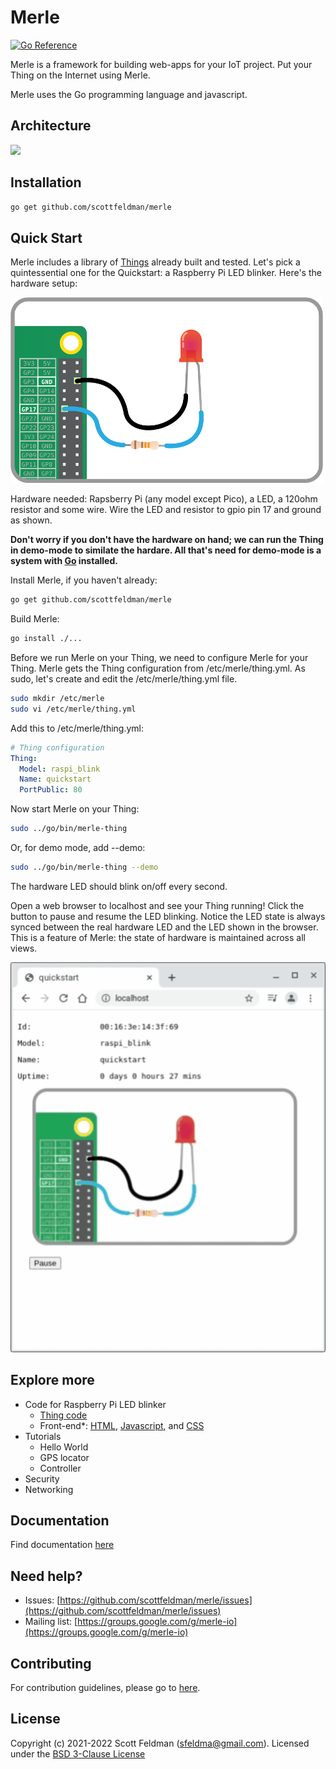 # Merle

[![Go Reference](https://pkg.go.dev/badge/pkg.dev.go/github.com/scottfeldman/merle.svg)](https://pkg.go.dev/github.com/scottfeldman/merle)

Merle is a framework for building web-apps for your IoT project.  Put your Thing on the Internet using Merle.

Merle uses the Go programming language and javascript.

## Architecture

<img src="https://docs.google.com/drawings/d/e/2PACX-1vSkx75Ta5MePFXAM_O1C5voMNJ8aguUg8ahdgCNCw9MTpOkI3wgeFrcEUpYfoN0-_OFyQe37uAmVnRk/pub?w=419&amp;h=424">

## Installation

```sh
go get github.com/scottfeldman/merle
```

## Quick Start

Merle includes a library of [Things](things/) already built and tested.  Let's pick a quintessential one for the Quickstart: a Raspberry Pi LED blinker.  Here's the hardware setup:

![raspi_blink](web/images/raspi_blink/led-gpio17-off-small.png?raw=true)

Hardware needed: Rapsberry Pi (any model except Pico), a LED, a 120ohm resistor and some wire.  Wire the LED and resistor to gpio pin 17 and ground as shown.

**Don't worry if you don't have the hardware on hand; we can run the Thing in demo-mode to similate the hardare.  All that's need for demo-mode is a system with [Go](https://go.dev/) installed.**

Install Merle, if you haven't already:

```sh
go get github.com/scottfeldman/merle
```

Build Merle:

```sh
go install ./...
```

Before we run Merle on your Thing, we need to configure Merle for your Thing.  Merle gets the Thing configuration from /etc/merle/thing.yml.  As sudo, let's create and edit the /etc/merle/thing.yml file.

```sh
sudo mkdir /etc/merle
sudo vi /etc/merle/thing.yml
```

Add this to /etc/merle/thing.yml:

```yaml
# Thing configuration
Thing:
  Model: raspi_blink
  Name: quickstart
  PortPublic: 80
```

Now start Merle on your Thing:

````sh
sudo ../go/bin/merle-thing
````

Or, for demo mode, add --demo:


````sh
sudo ../go/bin/merle-thing --demo
````

The hardware LED should blink on/off every second.

Open a web browser to localhost and see your Thing running!  Click the button to pause and resume the LED blinking.  Notice the LED state is always synced between the real hardware LED and the LED shown in the browser.  This is a feature of Merle: the state of hardware is maintained across all views.

![raspi_blink](web/images/raspi_blink/led-gpio17-animation.gif?raw=true)

## Explore more

- Code for Raspberry Pi LED blinker
  - [Thing code](things/raspi_blink/raspi_blink.go)
  - Front-end*: [HTML](web/templates/raspi_blink.html), [Javascript](web/js/raspi_blink.js), and [CSS](web/css/raspi_blink.css)
- Tutorials
  - Hello World
  - GPS locator
  - Controller
- Security
- Networking

## Documentation

Find documentation [here](https://pkg.go.dev/github.com/scottfeldman/merle)

## Need help?
* Issues: [https://github.com/scottfeldman/merle/issues](https://github.com/scottfeldman/merle/issues)
* Mailing list: [https://groups.google.com/g/merle-io](https://groups.google.com/g/merle-io)

## Contributing
For contribution guidelines, please go to [here](https://github.com/scottfeldman/merle/blob/main/CONTRIBUTING.md).

## License
Copyright (c) 2021-2022 Scott Feldman (sfeldma@gmail.com).  Licensed under the [BSD 3-Clause License](https://github.com/scottfeldman/merle/blob/main/LICENSE)
